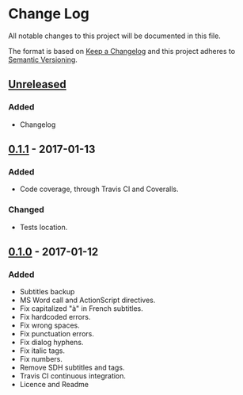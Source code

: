 # Change Log
All notable changes to this project will be documented in this file.

The format is based on [Keep a Changelog](http://keepachangelog.com/)
and this project adheres to [Semantic Versioning](http://semver.org/).

## [Unreleased]
### Added
- Changelog

## [0.1.1] - 2017-01-13
### Added
- Code coverage, through Travis CI and Coveralls.

### Changed
- Tests location.

## [0.1.0] - 2017-01-12
### Added
- Subtitles backup
- MS Word call and ActionScript directives.
- Fix capitalized "à" in French subtitles.
- Fix hardcoded errors.
- Fix wrong spaces.
- Fix punctuation errors.
- Fix dialog hyphens.
- Fix italic tags.
- Fix numbers.
- Remove SDH subtitles and tags.
- Travis CI continuous integration.
- Licence and Readme

[Unreleased]: https://github.com/adrienbricchi/sub-titles-auto-correct/tree/develop
[0.1.1]: https://github.com/adrienbricchi/sub-titles-auto-correct/releases/tag/0.1.1
[0.1.0]: https://github.com/adrienbricchi/sub-titles-auto-correct/releases/tag/0.1.0
